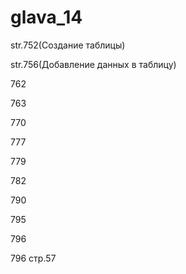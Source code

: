 # glava_14

str.752(Создание таблицы)

str.756(Добавление данных в таблицу)

762

763

770

777

779

782

790

795

796

796 стр.57



